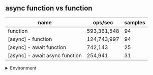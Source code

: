 ## async function vs function

|name|ops/sec|samples|
|-|-|-|
|function|593,361,548|94|
|[async] - function|124,743,997|94|
|[async] - await function|742,143|25|
|[async] - await async function|254,941|31|


<details>
<summary>Environment</summary>

* __Machine:__ linux x64 | 2 vCPUs | 6.8GB Mem
* __Run:__ Thu Oct 26 2023 23:42:35 GMT+0000 (Coordinated Universal Time)
</details>

<!--
{"environment":{"platform":"linux","arch":"x64","cpus":2,"totalMemory":6.7597503662109375},"benchmarks":[{"name":"function","opsSec":593361548.1003458,"samples":7},{"name":"[async] - function","opsSec":124743996.81434906,"samples":6},{"name":"[async] - await function","opsSec":742143.4317052788,"samples":3},{"name":"[async] - await async function","opsSec":254941.1100040912,"samples":3}]}-->
